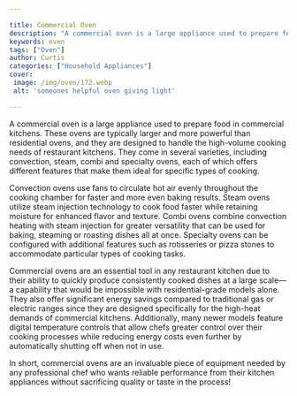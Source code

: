 ```yaml
---

title: Commercial Oven
description: "A commercial oven is a large appliance used to prepare food in commercial kitchens. These ovens are typically larger and more powe...read now to learn more"
keywords: oven
tags: ["Oven"]
author: Curtis
categories: ["Household Appliances"]
cover: 
 image: /img/oven/172.webp
 alt: 'someones helpful oven giving light'

---
```


A commercial oven is a large appliance used to prepare food in commercial kitchens. These ovens are typically larger and more powerful than residential ovens, and they are designed to handle the high-volume cooking needs of restaurant kitchens. They come in several varieties, including convection, steam, combi and specialty ovens, each of which offers different features that make them ideal for specific types of cooking.

Convection ovens use fans to circulate hot air evenly throughout the cooking chamber for faster and more even baking results. Steam ovens utilize steam injection technology to cook food faster while retaining moisture for enhanced flavor and texture. Combi ovens combine convection heating with steam injection for greater versatility that can be used for baking, steaming or roasting dishes all at once. Specialty ovens can be configured with additional features such as rotisseries or pizza stones to accommodate particular types of cooking tasks. 

Commercial ovens are an essential tool in any restaurant kitchen due to their ability to quickly produce consistently cooked dishes at a large scale—a capability that would be impossible with residential-grade models alone. They also offer significant energy savings compared to traditional gas or electric ranges since they are designed specifically for the high-heat demands of commercial kitchens. Additionally, many newer models feature digital temperature controls that allow chefs greater control over their cooking processes while reducing energy costs even further by automatically shutting off when not in use. 

In short, commercial ovens are an invaluable piece of equipment needed by any professional chef who wants reliable performance from their kitchen appliances without sacrificing quality or taste in the process!
